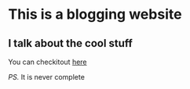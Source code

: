 # This is a blogging website
## I talk about the cool stuff

You can checkitout [here](https://amanfonr.pythonanywhere.com)

_PS._
It is never complete

